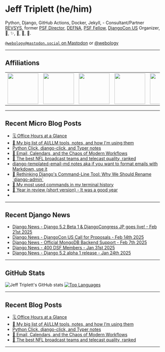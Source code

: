 # Jeff Triplett (he/him)

Python, Django, GitHub Actions, Docker, Jekyll,  - Consultant/Partner [REVSYS][], former [PSF Director][], [DEFNA][], [PSF Fellow][], [DjangoCon US][] Organizer, 🏀, ✨, 💪, 🏃, 🤖.

<a href="https://mastodon.social/@webology" rel="me">`@webology@mastodon.social` on Mastodon</a> or <a href="https://twitter.com/webology">@webology</a>

<hr>

## Affiliations

<table border="0">
<tr>
<td><a href="https://github.com/revsys/"><img src="https://avatars.githubusercontent.com/u/308096?s=200&v=4" width="100px"></a></td>
<td><a href="https://github.com/psf/"><img src="https://avatars.githubusercontent.com/u/50630501?s=200&v=4" width="100px"></a></td>
<td><a href="https://github.com/djangocon/"><img src="https://avatars.githubusercontent.com/u/2891658?s=400&&v=4" width="100px"></a></td>
<td><a href="https://github.com/defna/"><img src="https://avatars.githubusercontent.com/u/13454395?s=200&v=4" width="100px"></a></td>
<td><a href="https://github.com/djangopackages/"><img src="https://avatars.githubusercontent.com/u/27385825?s=200&v=4" width="100px"></a></td>
</tr>
</table>

<hr>

## Recent Micro Blog Posts

<!--START_SECTION:micro-posts-->
* [🗓️ Office Hours at a Glance](https:&#x2F;&#x2F;micro.webology.dev&#x2F;2025&#x2F;02&#x2F;19&#x2F;office-hours-at-a-glance&#x2F;)
* [🤖 My big list of AI&#x2F;LLM tools, notes, and how I&#39;m using them](https:&#x2F;&#x2F;micro.webology.dev&#x2F;2025&#x2F;01&#x2F;29&#x2F;my-big-list-of-aillm&#x2F;)
* [Python Click, django-click, and Typer notes](https:&#x2F;&#x2F;micro.webology.dev&#x2F;2025&#x2F;01&#x2F;22&#x2F;python-click-djangoclick-and-typer&#x2F;)
* [📩 Email, Calendars, and the Chaos of Modern Workflows](https:&#x2F;&#x2F;micro.webology.dev&#x2F;2025&#x2F;01&#x2F;15&#x2F;email-calendars-and-the-chaos&#x2F;)
* [🏈 The best NFL broadcast teams and telecast quality, ranked](https:&#x2F;&#x2F;micro.webology.dev&#x2F;2025&#x2F;01&#x2F;12&#x2F;the-best-nfl-broadcast-teams&#x2F;)
* [django-templated-email-md notes aka if you want to format emails with Markdown, use it](https:&#x2F;&#x2F;micro.webology.dev&#x2F;2025&#x2F;01&#x2F;11&#x2F;djangotemplatedemailmd-notes-aka-if-you&#x2F;)
* [🤔 Rethinking Django&#39;s Command-Line Tool: Why We Should Rename &#x60;django-admin&#x60;](https:&#x2F;&#x2F;micro.webology.dev&#x2F;2025&#x2F;01&#x2F;08&#x2F;rethinking-djangos-commandline-tool-why&#x2F;)
* [🐚 My most used commands in my terminal history](https:&#x2F;&#x2F;micro.webology.dev&#x2F;2025&#x2F;01&#x2F;02&#x2F;my-most-used-commands-in&#x2F;)
* [🎊 Year in review (short version) - It was a good year](https:&#x2F;&#x2F;micro.webology.dev&#x2F;2025&#x2F;01&#x2F;01&#x2F;year-in-review-short-version&#x2F;)
* [](https:&#x2F;&#x2F;micro.webology.dev&#x2F;2024&#x2F;12&#x2F;31&#x2F;github-stars-are-only-good&#x2F;)
<!--END_SECTION:micro-posts-->

<hr>

## Recent Django News

<!--START_SECTION:news-->
* [Django News - Django 5.2 Beta 1 &amp; DjangoCongress JP goes live! - Feb 21st 2025](https:&#x2F;&#x2F;django-news.com&#x2F;issues&#x2F;273)
* [Django News - DjangoCon US Call for Proposals - Feb 14th 2025](https:&#x2F;&#x2F;django-news.com&#x2F;issues&#x2F;272)
* [Django News - Official MongoDB Backend Support - Feb 7th 2025](https:&#x2F;&#x2F;django-news.com&#x2F;issues&#x2F;271)
* [Django News - 400 DSF Members - Jan 31st 2025](https:&#x2F;&#x2F;django-news.com&#x2F;issues&#x2F;270)
* [Django News - Django 5.2 alpha 1 release - Jan 24th 2025](https:&#x2F;&#x2F;django-news.com&#x2F;issues&#x2F;269)
<!--END_SECTION:news-->

<hr>

## GitHub Stats

![Jeff Triplett's GitHub stats](https://github-readme-stats.vercel.app/api?username=jefftriplett&show_icons=&private_count=true&theme=dracula)  [![Top Languages](https://github-readme-stats.vercel.app/api/top-langs/?username=jefftriplett&layout=compact&theme=dracula)]()

<hr>

## Recent Blog Posts

<!--START_SECTION:posts-->
* [🗓️ Office Hours at a Glance](https:&#x2F;&#x2F;jefftriplett.com&#x2F;2025&#x2F;office-hours-at-a-glance&#x2F;)
* [🤖 My big list of AI&#x2F;LLM tools, notes, and how I’m using them](https:&#x2F;&#x2F;jefftriplett.com&#x2F;2025&#x2F;my-big-list-of-ai-llm-tools-notes-and-how-i-m-using-them&#x2F;)
* [Python Click, django-click, and Typer notes](https:&#x2F;&#x2F;jefftriplett.com&#x2F;2025&#x2F;python-click-django-click-and-typer-notes&#x2F;)
* [📩 Email, Calendars, and the Chaos of Modern Workflows](https:&#x2F;&#x2F;jefftriplett.com&#x2F;2025&#x2F;email-calendars-and-the-chaos-of-modern-workflows&#x2F;)
* [🏈 The best NFL broadcast teams and telecast quality, ranked](https:&#x2F;&#x2F;jefftriplett.com&#x2F;2025&#x2F;the-best-nfl-broadcast-teams-and-telecast-quality-ranked&#x2F;)
<!--END_SECTION:posts-->

<hr>

[DEFNA]: https://www.defna.org/
[DjangoCon US]: http://djangocon.us/
[PSF Director]: https://www.python.org/psf/members/#board-of-directors
[REVSYS]: https://www.revsys.com/
[PSF Fellow]: https://www.python.org/psf/fellows/
